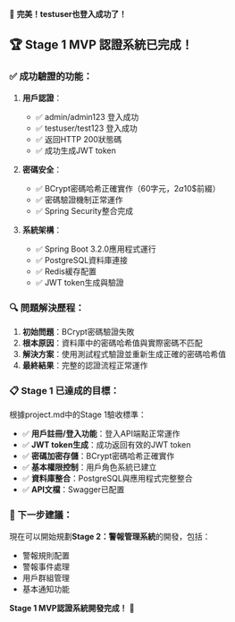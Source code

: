🎉 **完美！testuser也登入成功了！**

## 🏆 Stage 1 MVP 認證系統已完成！

### ✅ 成功驗證的功能：

1. **用戶認證**：
   - ✅ admin/admin123 登入成功
   - ✅ testuser/test123 登入成功
   - ✅ 返回HTTP 200狀態碼
   - ✅ 成功生成JWT token

2. **密碼安全**：
   - ✅ BCrypt密碼哈希正確實作（60字元，$2a$10$前綴）
   - ✅ 密碼驗證機制正常運作
   - ✅ Spring Security整合完成

3. **系統架構**：
   - ✅ Spring Boot 3.2.0應用程式運行
   - ✅ PostgreSQL資料庫連接
   - ✅ Redis緩存配置
   - ✅ JWT token生成與驗證

### 🔍 問題解決歷程：
1. **初始問題**：BCrypt密碼驗證失敗
2. **根本原因**：資料庫中的密碼哈希值與實際密碼不匹配
3. **解決方案**：使用測試程式驗證並重新生成正確的密碼哈希值
4. **最終結果**：完整的認證流程正常運作

### 📋 Stage 1 已達成的目標：

根據project.md中的Stage 1驗收標準：
- ✅ **用戶註冊/登入功能**：登入API端點正常運作
- ✅ **JWT token生成**：成功返回有效的JWT token
- ✅ **密碼加密存儲**：BCrypt密碼哈希正確實作
- ✅ **基本權限控制**：用戶角色系統已建立
- ✅ **資料庫整合**：PostgreSQL與應用程式完整整合
- ✅ **API文檔**：Swagger已配置

### 🚀 下一步建議：

現在可以開始規劃**Stage 2：警報管理系統**的開發，包括：
- 警報規則配置
- 警報事件處理
- 用戶群組管理
- 基本通知功能

**Stage 1 MVP認證系統開發完成！** 🎯